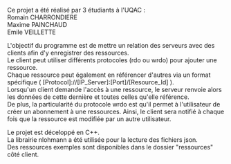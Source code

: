 Ce projet a été réalisé par 3 étudiants à l'UQAC :  
Romain CHARRONDIERE  
Maxime PAINCHAUD  
Emile VEILLETTE  

L'objectif du programme est de mettre un relation des serveurs avec des clients afin d'y enregistrer des ressources.  
Le client peut utiliser différents protocoles (rdo ou wrdo) pour ajouter une ressource.  
Chaque ressource peut également en référencer d'autres via un format spécifique ( [Protocol]://[IP_Server]:[Port]/[Resource_Id] ).  
Lorsqu'un client demande l'accès à une ressource, le serveur renvoie alors les données de cette dernière et toutes celles qu'elle référence.  
De plus, la particularité du protocole wrdo est qu'il permet à l'utilisateur de créer un abonnement à une ressources. Ainsi, le client sera notifié à chaque fois que la ressource est modifiée par un autre utilisateur.

Le projet est déceloppé en C++.  
La librairie nlohmann a été utilisée pour la lecture des fichiers json.  
Des ressources exemples sont disponibles dans le dossier "ressources" côté client.
